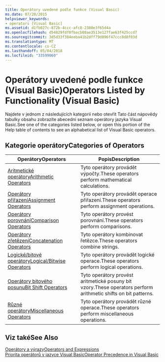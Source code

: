 ```yaml
---
title: Operátory uvedené podle funkce (Visual Basic)
ms.date: 07/20/2015
helpviewer_keywords:
- operators [Visual Basic]
ms.assetid: d1fb027c-872b-4ccc-afc8-2380e3f65d4a
ms.openlocfilehash: d54829fdf0fbacb08ae3513e127fae63f425ccd7
ms.sourcegitcommit: 3d5d33f384eeba41b2dff79d096f47ccc8d8f03d
ms.translationtype: MT
ms.contentlocale: cs-CZ
ms.lasthandoff: 05/04/2018
ms.locfileid: "33599060"
---
```

# <a name="operators-listed-by-functionality-visual-basic"></a><span data-ttu-id="25e17-102">Operátory uvedené podle funkce (Visual Basic)</span><span class="sxs-lookup"><span data-stu-id="25e17-102">Operators Listed by Functionality (Visual Basic)</span></span>
<span data-ttu-id="25e17-103">Najdete v jednom z následujících kategorií nebo otevřít Tato část nápovědy tabulky obsahu zobrazíte abecední seznam operátory jazyka Visual Basic.</span><span class="sxs-lookup"><span data-stu-id="25e17-103">See one of the categories listed below, or open this portion of the Help table of contents to see an alphabetical list of Visual Basic operators.</span></span>  
  
## <a name="categories-of-operators"></a><span data-ttu-id="25e17-104">Kategorie operátory</span><span class="sxs-lookup"><span data-stu-id="25e17-104">Categories of Operators</span></span>  
  
|<span data-ttu-id="25e17-105">Operátory</span><span class="sxs-lookup"><span data-stu-id="25e17-105">Operators</span></span>|<span data-ttu-id="25e17-106">Popis</span><span class="sxs-lookup"><span data-stu-id="25e17-106">Description</span></span>|  
|---------------|-----------------|  
|[<span data-ttu-id="25e17-107">Aritmetické operátory</span><span class="sxs-lookup"><span data-stu-id="25e17-107">Arithmetic Operators</span></span>](../../../visual-basic/language-reference/operators/arithmetic-operators.md)|<span data-ttu-id="25e17-108">Tyto operátory provádět výpočty.</span><span class="sxs-lookup"><span data-stu-id="25e17-108">These operators perform mathematical calculations.</span></span>|  
|[<span data-ttu-id="25e17-109">Operátory přiřazení</span><span class="sxs-lookup"><span data-stu-id="25e17-109">Assignment Operators</span></span>](../../../visual-basic/language-reference/operators/assignment-operators.md)|<span data-ttu-id="25e17-110">Tyto operátory provádět operace přiřazení.</span><span class="sxs-lookup"><span data-stu-id="25e17-110">These operators perform assignment operations.</span></span>|  
|[<span data-ttu-id="25e17-111">Operátory porovnání</span><span class="sxs-lookup"><span data-stu-id="25e17-111">Comparison Operators</span></span>](../../../visual-basic/language-reference/operators/comparison-operators.md)|<span data-ttu-id="25e17-112">Tyto operátory provést porovnání.</span><span class="sxs-lookup"><span data-stu-id="25e17-112">These operators perform comparisons.</span></span>|  
|[<span data-ttu-id="25e17-113">Operátory zřetězení</span><span class="sxs-lookup"><span data-stu-id="25e17-113">Concatenation Operators</span></span>](../../../visual-basic/language-reference/operators/concatenation-operators.md)|<span data-ttu-id="25e17-114">Tyto operátory kombinovat řetězce.</span><span class="sxs-lookup"><span data-stu-id="25e17-114">These operators combine strings.</span></span>|  
|[<span data-ttu-id="25e17-115">Logické/bitové operátory</span><span class="sxs-lookup"><span data-stu-id="25e17-115">Logical/Bitwise Operators</span></span>](../../../visual-basic/language-reference/operators/logical-bitwise-operators.md)|<span data-ttu-id="25e17-116">Tyto operátory provádět logické operace.</span><span class="sxs-lookup"><span data-stu-id="25e17-116">These operators perform logical operations.</span></span>|  
|[<span data-ttu-id="25e17-117">Operátory bitového posunu</span><span class="sxs-lookup"><span data-stu-id="25e17-117">Bit Shift Operators</span></span>](../../../visual-basic/language-reference/operators/bit-shift-operators.md)|<span data-ttu-id="25e17-118">Tyto operátory provést aritmetické posuny bit vzory.</span><span class="sxs-lookup"><span data-stu-id="25e17-118">These operators perform arithmetic shifts on bit patterns.</span></span>|  
|[<span data-ttu-id="25e17-119">Různé operátory</span><span class="sxs-lookup"><span data-stu-id="25e17-119">Miscellaneous Operators</span></span>](../../../visual-basic/language-reference/operators/miscellaneous-operators.md)|<span data-ttu-id="25e17-120">Tyto operátory provádět různé operace.</span><span class="sxs-lookup"><span data-stu-id="25e17-120">These operators perform miscellaneous operations.</span></span>|  
  
## <a name="see-also"></a><span data-ttu-id="25e17-121">Viz také</span><span class="sxs-lookup"><span data-stu-id="25e17-121">See Also</span></span>  
 [<span data-ttu-id="25e17-122">Operátory a výrazy</span><span class="sxs-lookup"><span data-stu-id="25e17-122">Operators and Expressions</span></span>](../../../visual-basic/programming-guide/language-features/operators-and-expressions/index.md)  
 [<span data-ttu-id="25e17-123">Priorita operátorů v jazyce Visual Basic</span><span class="sxs-lookup"><span data-stu-id="25e17-123">Operator Precedence in Visual Basic</span></span>](../../../visual-basic/language-reference/operators/operator-precedence.md)

